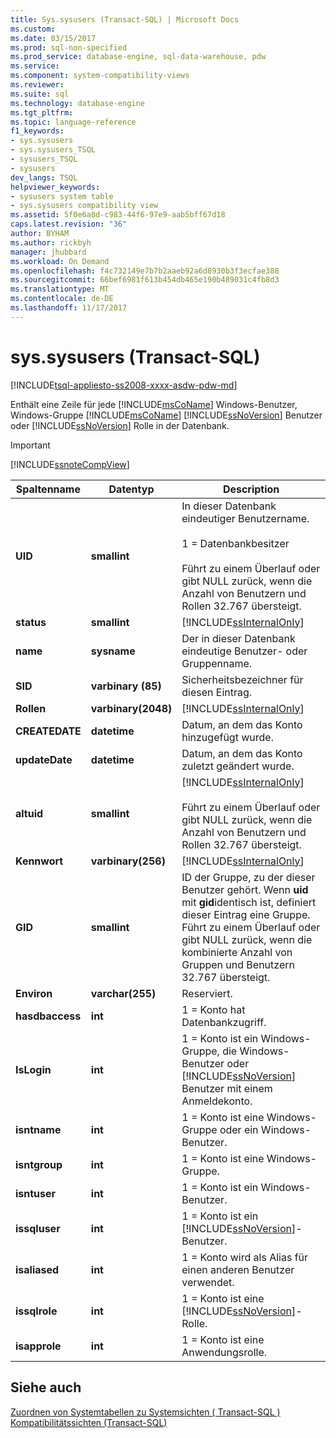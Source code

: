 ```yaml
---
title: Sys.sysusers (Transact-SQL) | Microsoft Docs
ms.custom: 
ms.date: 03/15/2017
ms.prod: sql-non-specified
ms.prod_service: database-engine, sql-data-warehouse, pdw
ms.service: 
ms.component: system-compatibility-views
ms.reviewer: 
ms.suite: sql
ms.technology: database-engine
ms.tgt_pltfrm: 
ms.topic: language-reference
f1_keywords:
- sys.sysusers
- sys.sysusers_TSQL
- sysusers_TSQL
- sysusers
dev_langs: TSQL
helpviewer_keywords:
- sysusers system table
- sys.sysusers compatibility view
ms.assetid: 5f0e6a8d-c983-44f6-97e9-aab5bff67d18
caps.latest.revision: "36"
author: BYHAM
ms.author: rickbyh
manager: jhubbard
ms.workload: On Demand
ms.openlocfilehash: f4c732149e7b7b2aaeb92a6d8930b3f3ecfae388
ms.sourcegitcommit: 66bef6981f613b454db465e190b489031c4fb8d3
ms.translationtype: MT
ms.contentlocale: de-DE
ms.lasthandoff: 11/17/2017
---
```

# <a name="syssysusers-transact-sql"></a>sys.sysusers (Transact-SQL)
[!INCLUDE[tsql-appliesto-ss2008-xxxx-asdw-pdw-md](../../includes/tsql-appliesto-ss2008-xxxx-asdw-pdw-md.md)]

  Enthält eine Zeile für jede [!INCLUDE[msCoName](../../includes/msconame-md.md)] Windows-Benutzer, Windows-Gruppe [!INCLUDE[msCoName](../../includes/msconame-md.md)] [!INCLUDE[ssNoVersion](../../includes/ssnoversion-md.md)] Benutzer oder [!INCLUDE[ssNoVersion](../../includes/ssnoversion-md.md)] Rolle in der Datenbank.  
  
> [!IMPORTANT]  
>  [!INCLUDE[ssnoteCompView](../../includes/ssnotecompview-md.md)]  
  
|Spaltenname|Datentyp|Description|  
|-----------------|---------------|-----------------|  
|**UID**|**smallint**|In dieser Datenbank eindeutiger Benutzername.<br /><br /> 1 = Datenbankbesitzer<br /><br /> Führt zu einem Überlauf oder gibt NULL zurück, wenn die Anzahl von Benutzern und Rollen 32.767 übersteigt.|  
|**status**|**smallint**|[!INCLUDE[ssInternalOnly](../../includes/ssinternalonly-md.md)]|  
|**name**|**sysname**|Der in dieser Datenbank eindeutige Benutzer- oder Gruppenname.|  
|**SID**|**varbinary (85)**|Sicherheitsbezeichner für diesen Eintrag.|  
|**Rollen**|**varbinary(2048)**|[!INCLUDE[ssInternalOnly](../../includes/ssinternalonly-md.md)]|  
|**CREATEDATE**|**datetime**|Datum, an dem das Konto hinzugefügt wurde.|  
|**updateDate**|**datetime**|Datum, an dem das Konto zuletzt geändert wurde.|  
|**altuid**|**smallint**|[!INCLUDE[ssInternalOnly](../../includes/ssinternalonly-md.md)]<br /><br /> Führt zu einem Überlauf oder gibt NULL zurück, wenn die Anzahl von Benutzern und Rollen 32.767 übersteigt.|  
|**Kennwort**|**varbinary(256)**|[!INCLUDE[ssInternalOnly](../../includes/ssinternalonly-md.md)]|  
|**GID**|**smallint**|ID der Gruppe, zu der dieser Benutzer gehört. Wenn **uid** mit **gid**identisch ist, definiert dieser Eintrag eine Gruppe. Führt zu einem Überlauf oder gibt NULL zurück, wenn die kombinierte Anzahl von Gruppen und Benutzern 32.767 übersteigt.|  
|**Environ**|**varchar(255)**|Reserviert.|  
|**hasdbaccess**|**int**|1 = Konto hat Datenbankzugriff.|  
|**IsLogin**|**int**|1 = Konto ist ein Windows-Gruppe, die Windows-Benutzer oder [!INCLUDE[ssNoVersion](../../includes/ssnoversion-md.md)] Benutzer mit einem Anmeldekonto.|  
|**isntname**|**int**|1 = Konto ist eine Windows-Gruppe oder ein Windows-Benutzer.|  
|**isntgroup**|**int**|1 = Konto ist eine Windows-Gruppe.|  
|**isntuser**|**int**|1 = Konto ist ein Windows-Benutzer.|  
|**issqluser**|**int**|1 = Konto ist ein [!INCLUDE[ssNoVersion](../../includes/ssnoversion-md.md)]-Benutzer.|  
|**isaliased**|**int**|1 = Konto wird als Alias für einen anderen Benutzer verwendet.|  
|**issqlrole**|**int**|1 = Konto ist eine [!INCLUDE[ssNoVersion](../../includes/ssnoversion-md.md)]-Rolle.|  
|**isapprole**|**int**|1 = Konto ist eine Anwendungsrolle.|  
  
## <a name="see-also"></a>Siehe auch  
 [Zuordnen von Systemtabellen zu Systemsichten &#40; Transact-SQL &#41;](../../relational-databases/system-tables/mapping-system-tables-to-system-views-transact-sql.md)   
 [Kompatibilitätssichten &#40;Transact-SQL&#41;](~/relational-databases/system-compatibility-views/system-compatibility-views-transact-sql.md)  
  
  
